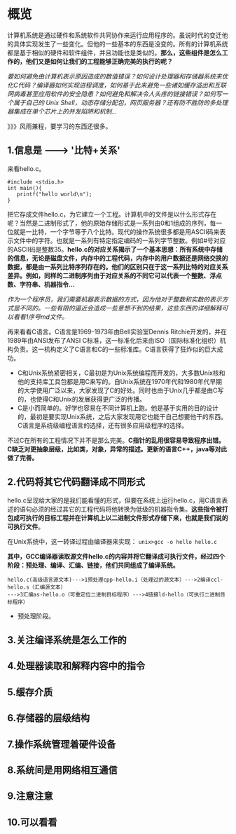 # 概览

   计算机系统是通过硬件和系统软件共同协作来运行应用程序的。虽说时代的变迁他的具体实现发生了一些变化。但他的一些基本的东西是没变的。所有的计算机系统都是基于相似的硬件和软件组件，并且功能也是类似的。**那么，这些组件是怎么工作的，他们又是如何让我们的工程能够正确完美的执行的呢？**

   *要如何避免由计算机表示原因造成的数值错误？如何设计处理器和存储器系统来优化C代码？编译器如何实现进程调度，如何基于此来避免一些诸如缓存溢出和互联网病毒甚至应用软件的安全隐患？如何避免和解决令人头疼的链接错误？如何写一个属于自己的 Unix Shell，动态存储分配包，网页服务器？还有防不胜防的多处理器集成在单个芯片上的并发陷阱和机制...*
   
   》》》风雨兼程，要学习的东西还很多。

## 1.信息是 ---> '比特+关系'
   来看hello.c。
   ```
   #include <stdio.h>
   int main(){
      printf("hello world\n");
   }
   ```
   把它存成文件hello.c，为它建立一个工程。计算机中的文件是以什么形式存在呢？当然是二进制形式了，他的原始存储形式是一系列由0和1组成的序列，每一位就是一比特，一个字节等于八个比特。现代的操作系统很多都是用ASCII码来表示文件中的字符。也就是一系列有特定指定编码的一系列字节整数。例如#号对应的ASCII码是整数35。**hello.c的对应关系揭示了一个基本思想：所有系统中存储的信息，无论是磁盘文件，内存中的工程代码，内存中的用户数据还是网络交换的数据，都是由一系列比特序列存在的。他们的区别只在于这一系列比特的对应关系差异。例如，同样的二进制序列由于对应关系的不同它可以代表一个整数、浮点数、字符串、机器指令...**
   
   *作为一个程序员，我们需要机器表示数据的方式，因为他对于整数和实数的表示方式是不同的。一些有限的逼近会造成一些意想不到的结果，这些东西的详细解释可以看看1序号md文件。*
   
   再来看看C语言。C语言是1969-1973年由Bell实验室Dennis Ritchie开发的，并在1989年由ANSI发布了ANSI C标准，这一标准化后来由ISO（国际标准化组织）机构负责。这一机构定义了C语言和C的一些标准库。C语言获得了狂炸似的巨大成功。
   
   + C和Unix系统紧密相关，C最初是为Unix系统编程而开发的，大多数Unix核和他的支持库工具包都是用C来写的。自Unix系统在1970年代和1980年代早期的大学使用广泛以来，大家发现了C的好处。同时也由于Unix几乎都是由C写的，也使得C和Unix的发展获得更广泛的传播。
   + C是小而简单的。好学也容易在不同计算机上跑。他是基于实用的目的设计的，最初是要实现Unix系统，之后大家发现用它也能干自己想要他干的东西。C语言是系统级编程语言的选择，还有很多应用级程序的选择。
   
   不过C在所有的工程情况下并不是那么完美。**C指针的乱用很容易导致程序出错。C缺乏对更抽象层级，比如类，对象，异常的描述。更新的语言C++，java等对此做了完善。**
   
## 2.代码将其它代码翻译成不同形式 
   hello.c呈现给大家的是我们能看懂的形式，但要在系统上运行hello.c，用C语言表述的语句必须的经过其它的工程代码将他转换为低级的机器指令集。**这些指令被打包成可执行的目标工程并在计算机上以二进制文件形式存储下来，也就是我们说的可执行文件**。
   
   在Unix系统中，这一转译过程由编译器来实现：
   `unix>gcc -o hello hello.c`
   
   **其中，GCC编译器读取源文件hello.c的内容并将它翻译成可执行文件，经过四个阶段：预处理、编译、汇编、链接，他们共同组成了编译系统。**
   ```
   hello.c(高级语言源文本)--->1预处理cpp-hello.i（处理过的源文本）--->2编译ccl-hello.s（汇编源文本）
   --->3汇编as-hello.o（可重定位二进制目标程序）--->4链接ld-hello（可执行二进制目标程序）
   ```
   + 预处理阶段。
## 3.关注编译系统是怎么工作的 
## 4.处理器读取和解释内容中的指令 
## 5.缓存介质 
## 6.存储器的层级结构 
## 7.操作系统管理着硬件设备 
## 8.系统间是用网络相互通信 
## 9.注意注意 
## 10.可以看看

